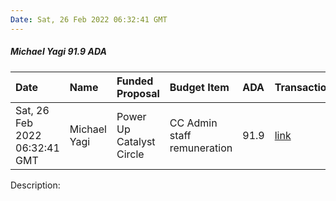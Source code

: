 ```yaml
---
Date: Sat, 26 Feb 2022 06:32:41 GMT
---
```


##### Michael Yagi 91.9 ADA

| Date      | Name | Funded Proposal | Budget Item | ADA | Transaction|
| :---        | :---  | :--- | :--- | :--- | :--- |
| Sat, 26 Feb 2022 06:32:41 GMT | Michael Yagi | Power Up Catalyst Circle | CC Admin staff remuneration | 91.9 | [link](https://cardanoscan.io/transaction/0e847309119e731b96ff4f2db619da2e748b7dbe91ae1e4a96369bdec34280a4)|

Description: 
